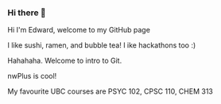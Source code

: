 ### Hi there 👋

<!--
**Turmakion/Turmakion** is a ✨ _special_ ✨ repository because its `README.md` (this file) appears on your GitHub profile.

Here are some ideas to get you started:

- 🔭 I’m currently working on ...
- 🌱 I’m currently learning ...
- 👯 I’m looking to collaborate on ...
- 🤔 I’m looking for help with ...
- 💬 Ask me about ...
- 📫 How to reach me: ...
- 😄 Pronouns: ...
- ⚡ Fun fact: ...

-->

Hi I'm Edward, welcome to my GitHub page

I like sushi, ramen, and bubble tea!
I ike hackathons too :)

Hahahaha.
Welcome to intro to Git.

nwPlus is cool!

My favourite UBC courses are PSYC 102, CPSC 110, CHEM 313
